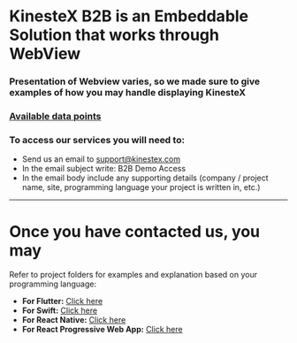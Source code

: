 # KinesteX B2B is an Embeddable Solution that works through WebView

### Presentation of Webview varies, so we made sure to give examples of how you may handle displaying KinesteX

### [Available data points](https://kinestex.notion.site/KinesteX-B2B-Data-Sharing-cdc592019d8045708c36889cb0c4e774?pvs=74)

### To access our services you will need to: 
- Send us an email to [support@kinestex.com](mailto:support@kinestex.com)
- In the email subject write: B2B Demo Access
- In the email body include any supporting details (company / project name, site, programming language your project is written in, etc.)

-------

# Once you have contacted us, you may
Refer to project folders for examples and explanation based on your programming language:

- **For Flutter:** [Click here](https://pub.dev/packages/kinestex_sdk_flutter)
- **For Swift:** [Click here](https://github.com/V-m1r/KinesteXAIWebView/tree/main)
- **For React Native:** [Click here](https://www.npmjs.com/package/kinestex-sdk-react-native)
- **For React Progressive Web App:** [Click here](https://github.com/V-m1r/KinesteX-B2B-AI-Fitness-and-Physio/tree/main/PWA-KinesteX)
